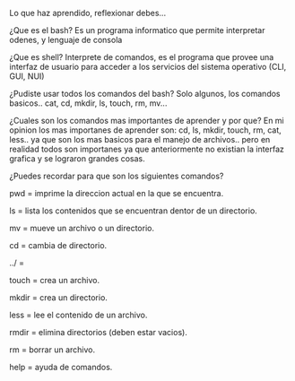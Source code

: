 Lo que haz aprendido, reflexionar debes...

¿Que es el bash?
Es un programa informatico que permite interpretar odenes, y lenguaje de consola

¿Que es shell? Interprete de comandos, es el programa que provee una interfaz de usuario para acceder a los servicios del sistema operativo (CLI, GUI, NUI)

¿Pudiste usar todos los comandos del bash? Solo algunos, los comandos basicos.. cat, cd, mkdir, ls, touch, rm, mv...

¿Cuales son los comandos mas importantes de aprender y por que? En mi opinion los mas importanes de aprender son: cd, ls, mkdir, touch, rm, cat, less.. ya que son los mas basicos para el manejo de archivos.. pero en realidad todos son importanes ya que anteriormente no existian la interfaz grafica y se lograron grandes cosas.

¿Puedes recordar para que son los siguientes comandos?

pwd = imprime la direccion actual en la que se encuentra.

ls = lista los contenidos que se encuentran dentor de un directorio.

mv = mueve un archivo o un directorio.

cd = cambia de directorio.

../ =

touch = crea un archivo.

mkdir = crea un directorio.

less = lee el contenido de un archivo.

rmdir = elimina directorios (deben estar vacios).

rm = borrar un archivo.

help = ayuda de comandos.
